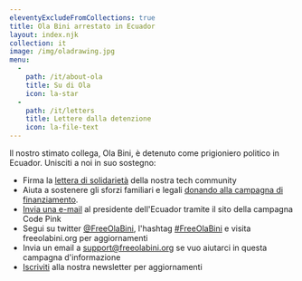 ```yaml
---
eleventyExcludeFromCollections: true
title: Ola Bini arrestato in Ecuador
layout: index.njk
collection: it
image: /img/oladrawing.jpg
menu:
  -
    path: /it/about-ola
    title: Su di Ola
    icon: la-star
  -
    path: /it/letters
    title: Lettere dalla detenzione
    icon: la-file-text
---
```

Il nostro stimato collega, Ola Bini, è detenuto come prigioniero politico in Ecuador. Unisciti a noi in suo sostegno:

- Firma la [lettera di solidarietà] della nostra tech community
- Aiuta a sostenere gli sforzi familiari e legali [donando alla campagna di finanziamento][donare].
- [Invia una e-mail] al presidente dell'Ecuador tramite il sito della campagna Code Pink
- Segui su twitter [@FreeOlaBini], l'hashtag [#FreeOlaBini] e visita freeolabini.org per aggiornamenti
- Invia un email a [support@freeolabini.org] se vuo aiutarci in questa campagna d'informazione
- [Iscriviti] alla nostra newsletter per aggiornamenti

[lettera di solidarietà]: /it/statement/
[donare]: https://www.gofundme.com/freeolabini
[Invia una e-mail]: https://www.codepink.org/free-ola-bini
[@FreeOlaBini]: http://twitter.com/FreeOlaBini
[#FreeOlaBini]: https://twitter.com/intent/tweet?url=https://freeolabini.org&text=Digital+rights+defender+Ola+Bini+has+been+imprisoned+in+Ecuador.+Please+follow+@FreeOlaBini&hashtags=FreeOlaBini
[support@freeolabini.org]: mailto:support@freeolabini.org
[Iscriviti]: /it/subscribe/
